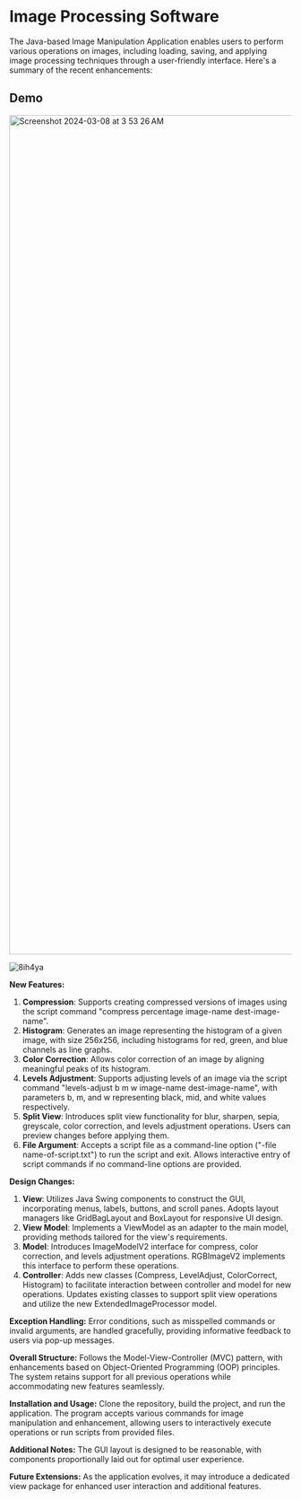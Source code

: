 # Image Processing Software

The Java-based Image Manipulation Application enables users to perform various operations on images, including loading, saving, and applying image processing techniques through a user-friendly interface. Here's a summary of the recent enhancements:

## Demo
<img width="1496" alt="Screenshot 2024-03-08 at 3 53 26 AM" src="https://github.com/ameyagidh/ImageProcessingSoftware/assets/65457905/b088c94e-29dd-4a36-bb1a-7fa66cf39c08">

![8ih4ya](https://github.com/ameyagidh/ImageProcessingSoftware/assets/65457905/cd0f7c07-29dc-4cff-9ab2-8dc0cb949689)

**New Features:**
1. **Compression**: Supports creating compressed versions of images using the script command "compress percentage image-name dest-image-name".
2. **Histogram**: Generates an image representing the histogram of a given image, with size 256x256, including histograms for red, green, and blue channels as line graphs.
3. **Color Correction**: Allows color correction of an image by aligning meaningful peaks of its histogram.
4. **Levels Adjustment**: Supports adjusting levels of an image via the script command "levels-adjust b m w image-name dest-image-name", with parameters b, m, and w representing black, mid, and white values respectively.
5. **Split View**: Introduces split view functionality for blur, sharpen, sepia, greyscale, color correction, and levels adjustment operations. Users can preview changes before applying them.
6. **File Argument**: Accepts a script file as a command-line option ("-file name-of-script.txt") to run the script and exit. Allows interactive entry of script commands if no command-line options are provided.

**Design Changes:**
1. **View**: Utilizes Java Swing components to construct the GUI, incorporating menus, labels, buttons, and scroll panes. Adopts layout managers like GridBagLayout and BoxLayout for responsive UI design.
2. **View Model**: Implements a ViewModel as an adapter to the main model, providing methods tailored for the view's requirements.
3. **Model**: Introduces ImageModelV2 interface for compress, color correction, and levels adjustment operations. RGBImageV2 implements this interface to perform these operations.
4. **Controller**: Adds new classes (Compress, LevelAdjust, ColorCorrect, Histogram) to facilitate interaction between controller and model for new operations. Updates existing classes to support split view operations and utilize the new ExtendedImageProcessor model.

**Exception Handling:**
Error conditions, such as misspelled commands or invalid arguments, are handled gracefully, providing informative feedback to users via pop-up messages.

**Overall Structure:**
Follows the Model-View-Controller (MVC) pattern, with enhancements based on Object-Oriented Programming (OOP) principles. The system retains support for all previous operations while accommodating new features seamlessly.

**Installation and Usage:**
Clone the repository, build the project, and run the application. The program accepts various commands for image manipulation and enhancement, allowing users to interactively execute operations or run scripts from provided files.

**Additional Notes:**
The GUI layout is designed to be reasonable, with components proportionally laid out for optimal user experience.

**Future Extensions:**
As the application evolves, it may introduce a dedicated view package for enhanced user interaction and additional features.
